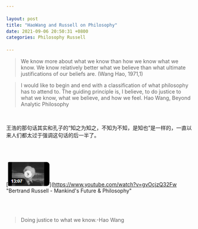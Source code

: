 ```yaml
---

layout: post
title: "HaoWang and Russell on Philosophy"
date: 2021-09-06 20:50:31 +0800
categories: Philosophy Russell

---
```


> We know more about what we know than how we know what we know. We know relatively better what we believe than what ultimate justifications of our beliefs are. (Wang Hao, 1971,1) 

> I would like to begin and end with a classification of what philosophy has to attend to. The guiding principle is, I believe, to do justice to what we know, what we believe, and how we feel.
Hao Wang, Beyond Analytic Philosophy

<br/>

王浩的那句话其实和孔子的“知之为知之，不知为不知，是知也”是一样的，一直以来人们都太过于强调这句话的后一半了。

<br/><br/>

[![Bertrand Russell - Mankind's Future & Philosophy](https://raw.githubusercontent.com/FinalFantasy27/FinalFantasy27/main/images/Russell%20on.PNG)](https://www.youtube.com/watch?v=gvOcjzQ32Fw "Bertrand Russell - Mankind's Future & Philosophy"

<br/><br/>

> Doing justice to what we know.-Hao Wang
